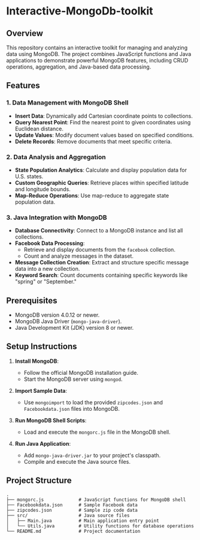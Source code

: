 # Interactive-MongoDb-toolkit

## Overview

This repository contains an interactive toolkit for managing and analyzing data using MongoDB. The project combines JavaScript functions and Java applications to demonstrate powerful MongoDB features, including CRUD operations, aggregation, and Java-based data processing.

## Features

### 1. Data Management with MongoDB Shell
- **Insert Data**: Dynamically add Cartesian coordinate points to collections.
- **Query Nearest Point**: Find the nearest point to given coordinates using Euclidean distance.
- **Update Values**: Modify document values based on specified conditions.
- **Delete Records**: Remove documents that meet specific criteria.

### 2. Data Analysis and Aggregation
- **State Population Analytics**: Calculate and display population data for U.S. states.
- **Custom Geographic Queries**: Retrieve places within specified latitude and longitude bounds.
- **Map-Reduce Operations**: Use map-reduce to aggregate state population data.

### 3. Java Integration with MongoDB
- **Database Connectivity**: Connect to a MongoDB instance and list all collections.
- **Facebook Data Processing**:
  - Retrieve and display documents from the `facebook` collection.
  - Count and analyze messages in the dataset.
- **Message Collection Creation**: Extract and structure specific message data into a new collection.
- **Keyword Search**: Count documents containing specific keywords like "spring" or "September."

## Prerequisites

- MongoDB version 4.0.12 or newer.
- MongoDB Java Driver (`mongo-java-driver`).
- Java Development Kit (JDK) version 8 or newer.

## Setup Instructions

1. **Install MongoDB**:
   - Follow the official MongoDB installation guide.
   - Start the MongoDB server using `mongod`.

2. **Import Sample Data**:
   - Use `mongoimport` to load the provided `zipcodes.json` and `Facebookdata.json` files into MongoDB.

3. **Run MongoDB Shell Scripts**:
   - Load and execute the `mongorc.js` file in the MongoDB shell.

4. **Run Java Application**:
   - Add `mongo-java-driver.jar` to your project's classpath.
   - Compile and execute the Java source files.

## Project Structure

```plaintext
.
├── mongorc.js             # JavaScript functions for MongoDB shell
├── Facebookdata.json      # Sample Facebook data
├── zipcodes.json          # Sample zip code data
├── src/                   # Java source files
│   ├── Main.java          # Main application entry point
│   └── Utils.java         # Utility functions for database operations
└── README.md              # Project documentation
